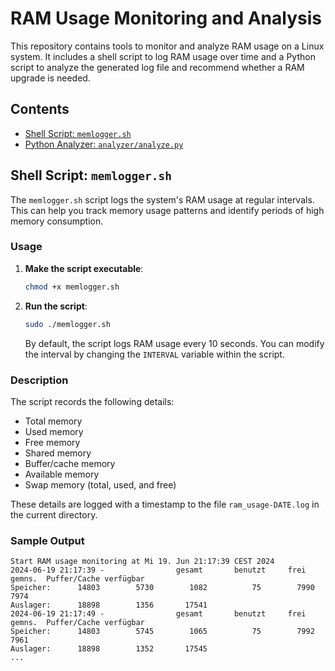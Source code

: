 # RAM Usage Monitoring and Analysis

This repository contains tools to monitor and analyze RAM usage on a Linux system. It includes a shell script to log RAM usage over time and a Python script to analyze the generated log file and recommend whether a RAM upgrade is needed.

## Contents

- [Shell Script: `memlogger.sh`](#shell-script-log_ram_usagesh)
- [Python Analyzer: `analyzer/analyze.py`](#python-analyzer-analyze_ram_logpy)

## Shell Script: `memlogger.sh`

The `memlogger.sh` script logs the system's RAM usage at regular intervals. This can help you track memory usage patterns and identify periods of high memory consumption.

### Usage

1. **Make the script executable**:

    ```bash
    chmod +x memlogger.sh
    ```

2. **Run the script**:

    ```bash
    sudo ./memlogger.sh
    ```

    By default, the script logs RAM usage every 10 seconds. You can modify the interval by changing the `INTERVAL` variable within the script.

### Description

The script records the following details:
- Total memory
- Used memory
- Free memory
- Shared memory
- Buffer/cache memory
- Available memory
- Swap memory (total, used, and free)

These details are logged with a timestamp to the file `ram_usage-DATE.log` in the current directory.

### Sample Output

```plaintext
Start RAM usage monitoring at Mi 19. Jun 21:17:39 CEST 2024
2024-06-19 21:17:39 -                gesamt       benutzt     frei      gemns.  Puffer/Cache verfügbar
Speicher:      14803        5730        1082          75        7990        7974
Auslager:      18898        1356       17541
2024-06-19 21:17:49 -                gesamt       benutzt     frei      gemns.  Puffer/Cache verfügbar
Speicher:      14803        5745        1065          75        7992        7961
Auslager:      18898        1352       17545
...
